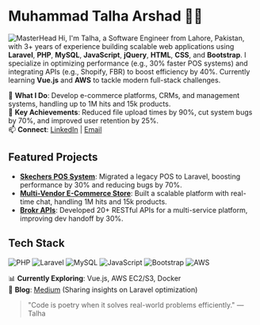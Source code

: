 # Muhammad Talha Arshad 👨‍💻
![MasterHead](https://user-images.githubusercontent.com/74038190/240304586-d48893bd-0757-481c-8d7e-ba3e163feae7.png)
Hi, I'm Talha, a Software Engineer from Lahore, Pakistan, with 3+ years of experience building scalable web applications using **Laravel**, **PHP**, **MySQL**, **JavaScript**, **jQuery**, **HTML**, **CSS**, and **Bootstrap**. I specialize in optimizing performance (e.g., 30% faster POS systems) and integrating APIs (e.g., Shopify, FBR) to boost efficiency by 40%. Currently learning **Vue.js** and **AWS** to tackle modern full-stack challenges.

🔭 **What I Do**: Develop e-commerce platforms, CRMs, and management systems, handling up to 1M hits and 15k products.  
🌟 **Key Achievements**: Reduced file upload times by 90%, cut system bugs by 70%, and improved user retention by 25%.  
📫 **Connect**: [LinkedIn](https://linkedin.com/in/mtalhaarshad97) | [Email](mailto:arshadtalha591@gmail.com)

## Featured Projects
- **[Skechers POS System](#)**: Migrated a legacy POS to Laravel, boosting performance by 30% and reducing bugs by 70%.  
- **[Multi-Vendor E-Commerce Store](#)**: Built a scalable platform with real-time chat, handling 1M hits and 15k products.  
- **[Brokr APIs](#)**: Developed 20+ RESTful APIs for a multi-service platform, improving dev handoff by 30%.

## Tech Stack
![PHP](https://img.shields.io/badge/PHP-777BB4?style=flat&logo=php&logoColor=white)
![Laravel](https://img.shields.io/badge/Laravel-FF2D20?style=flat&logo=laravel&logoColor=white)
![MySQL](https://img.shields.io/badge/MySQL-4479A1?style=flat&logo=mysql&logoColor=white)
![JavaScript](https://img.shields.io/badge/JavaScript-F7DF1E?style=flat&logo=javascript&logoColor=black)
![Bootstrap](https://img.shields.io/badge/Bootstrap-563D7C?style=flat&logo=bootstrap&logoColor=white)
![AWS](https://img.shields.io/badge/AWS-232F3E?style=flat&logo=amazonaws&logoColor=white)

📊 **Currently Exploring**: Vue.js, AWS EC2/S3, Docker  
📝 **Blog**: [Medium](#) (Sharing insights on Laravel optimization)

> "Code is poetry when it solves real-world problems efficiently." — Talha
